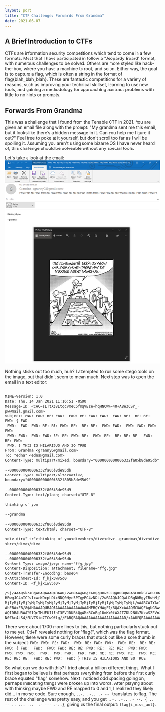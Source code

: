 ```yaml
---
layout: post
title: "CTF Challenge: Forwards From Grandma"
date: 2021-06-07
---
```


<h2>A Brief Introduction to CTFs</h2>  
CTFs are information security competitions which tend to come in a few formats. Most that I have participated in follow a "Jeopardy Board" format, with numerous challenges to be solved. Others are more styled like hack-the-box, where you have a machine to root, and so on. Either way, the goal is to capture a flag, which is often a string in the format of flag{blah_blah_blah}. These are fantastic competitions for a variety of reasons, such as improving your technical skillset, learning to use new tools, and gaining a methodology for approaching abstract problems with little to no hints or prompts.  

<h2>Forwards From Grandma</h2>  
This was a challenge that I found from the Tenable CTF in 2021. You are given an email file along with the prompt: "My grandma sent me this email, but it looks like there’s a hidden message in it. Can you help me figure it out?" Feel free to poke at it yourself, but don't scroll too far as I will be spoiling it. Assuming you aren't using some bizarre OS I have never heard of, this challenge should be solveable without any special tools.  

Let's take a look at the email:  
![email](/assets/fwdfrmgma.PNG)  

Nothing sticks out too much, huh? I attempted to run some stego tools on the image, but that didn't seem to mean much. Next step was to open the email in a text editor:  
```  

MIME-Version: 1.0
Date: Thu, 14 Jan 2021 11:16:51 -0500
Message-ID: <CAC=sLTtXz8LtqcvXeC5fmqVEze+hqHNOWK=40+A8e3CSr_-pw@mail.gmail.com>
Subject: FWD: FWD: RE: FWD:  FWD: RE: FWD: FWD:  FWD: RE:  RE: RE: FWD: { FWD:
 FWD:  FWD: FWD: RE: RE: FWD: RE:  RE: RE:  FWD: FWD:  FWD: FWD: FWD:  FWD:
 FWD: FWD:  FWD: FWD: RE: RE: FWD: RE:  FWD: RE:  RE: RE: RE:  FWD: RE: FWD:
 FWD: } THIS IS HILARIOUS AND SO TRUE
From: Grandma <grannyG@gmail.com>
To: "edna" <edna@gmail.com>
Content-Type: multipart/mixed; boundary="0000000000006332fa05b8de95db"

--0000000000006332fa05b8de95db
Content-Type: multipart/alternative; boundary="0000000000006332f805b8de95d9"

--0000000000006332f805b8de95d9
Content-Type: text/plain; charset="UTF-8"

thinking of you

--grandma

--0000000000006332f805b8de95d9
Content-Type: text/html; charset="UTF-8"

<div dir="ltr">thinking of you<div><br></div><div>--grandma</div><div><br></div></div>

--0000000000006332f805b8de95d9--
--0000000000006332fa05b8de95db
Content-Type: image/jpeg; name="ffg.jpg"
Content-Disposition: attachment; filename="ffg.jpg"
Content-Transfer-Encoding: base64
X-Attachment-Id: f_kjx1wv5o0
Content-ID: <f_kjx1wv5o0>

/9j/4AAQSkZJRgABAQAAAQABAAD/2wBDAAgGBgcGBQgHBwcJCQgKDBQNDAsLDBkSEw8UHRofHh0a
HBwgJC4nICIsIxwcKDcpLDAxNDQ0Hyc5PTgyPC4zNDL/2wBDAQkJCQwLDBgNDRgyIRwhMjIyMjIy
MjIyMjIyMjIyMjIyMjIyMjIyMjIyMjIyMjIyMjIyMjIyMjIyMjIyMjIyMjL/wAARCAIYAcIDASIA
AhEBAxEB/8QAHAAAAQUBAQEAAAAAAAAAAAAAAAMEBQYHAgEI/8QAXxAAAQMCBAQEAgUGBwsHCQgD
AQIDBAURAAYSIQcTMUEUIlFhI3EVJDKBkQgWMzRCoRg1UmKx0fAXJTZDU2N0k7KzwSZEVnJ1kuEn
N0Zkc4LS4/FUVZSio7TCw9Nlg//EABQBAQAAAAAAAAAAAAAAAAAAAAD/xAAUEQEAAAAAAAAAAAAA

```  
There were about 1700 more lines to this, but nothing particularly stuck out to me yet. Ctl+F revealed nothing for "flag{", which was the flag format. However, there were some curly braces that stuck out like a sore thumb in the subject: ```FWD: FWD: RE: FWD:  FWD: RE: FWD: FWD:  FWD: RE:  RE: RE: FWD: { FWD:  FWD:  FWD: FWD: RE: RE: FWD: RE:  RE: RE:  FWD: FWD:  FWD: FWD: FWD:  FWD:  FWD: FWD:  FWD: FWD: RE: RE: FWD: RE:  FWD: RE:  RE: RE: RE:  FWD: RE: FWD:  FWD: } THIS IS HILARIOUS AND SO TRUE``` 

So what can we do with this? I tried about a billion different things. What I first began to believe is that perhaps everything from before the first curly brace equated "flag" somehow. Next I noticed odd spacing going on, perhaps indicating things were broken up into words. After playing about with thinking maybe FWD and RE mapped to 0 and 1, I realized they likely did... in morse code. Sure enough, ```..-. .-.. .- --.``` translates to flag. The rest of the challenge was pretty easy, and you get ```..-. .-.. .- --. { ..  -- .. ... ...  .- --- .-..}```, giving us the final output: ```flag{i_miss_aol}```.
